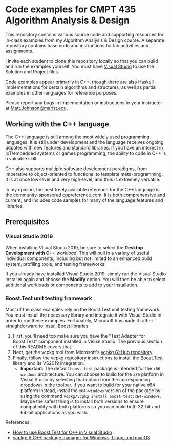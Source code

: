 # Code examples for CMPT 435 Algorithm Analysis & Design

This repository contains various source code and supporting resources for in-class examples from my Algorithm Analysis & Design course. A separate repository contains base code and instructions for lab activities and assignments.

I invite each student to clone this repository locally so that you can build and run the examples yourself. You must have [Visual Studio](https://visualstudio.microsoft.com/vs/community/) to use the Solution and Project files.

Code examples appear primarily in C++, though there are also Haskell implementations for certain algorithms and structures, as well as partial examples in other languages for reference purposes.

Please report any bugs in implementation or instructions to your instructor at Matt.Johnson@marist.edu.

## Working with the C++ language

The C++ language is still among the most widely used programming languages. It is still under development and the language receives ongoing udpates with new features and standard libraries. If you have an interest in IoT/embedded systems or games programming, the ability to code in C++ is a valuable skill.

C++ also supports multiple software development paradigms, from imperative to object-oriented to functional to template meta-programming. It is at once low-level and very high-level, and thus is extremely versatile.

In my opinion, the best freely available reference for the C++ language is the community-sponsored [cppreference.com](https://en.cppreference.com/w/). It is both comprehensive and current, and includes code samples for many of the language features and libraries.

## Prerequisites

### Visual Studio 2019

When installing Visual Studio 2019, be sure to select the **Desktop Development with C++** *workload*. This will pull in a variety of useful individual components, including but not limited to an enhanced build system, profiling tools, and testing frameworks.

If you already have installed Visual Studio 2019, simply run the Visual Studio Installer again and choose the **Modify** option. You will then be able to select additional workloads or components to add to your installation.

### Boost.Test unit testing framework

Most of the class examples rely on the Boost.Test unit testing framework. You must install the necessary library and integrate it with Visual Studio in order to run these examples. Fortunately, Microsoft has made it rather straightforward to install Boost libraries.

1. First, you'll need top make sure you have the "Test Adapter for Boost.Test" component installed in Visual Studio. The previous section of this README covers that.
2. Next, get the vcpkg tool from Microsoft's [vcpkg GitHub repository](https://github.com/Microsoft/vcpkg).
3. Finally, follow the vcpkg repository instructions to install the Boost.Test library and its VS2019 integration.
    - **Important**: The default `boost-test` package is intended for the `x86-windows` architecture. You can choose to build for the `x86` platform in Visual Studio by selecting that option from the corresponding dropdown in the toolbar. If you want to build for your native x64 platform instead, install the `x64-windows` version of the package by using the command `vcpkg/vcpkg install boost-test:x64-windows`. Maybe the safest thing is tp install both versions to ensure compatibility with both platforms so you can build both 32-bit and 64-bit applications as you wish.

References:

- [How to use Boost.Test for C++ in Visual Studio](https://docs.microsoft.com/en-us/visualstudio/test/how-to-use-boost-test-for-cpp?view=vs-2019)
- [vcpkg: A C++ package manager for Windows, Linux, and macOS](https://docs.microsoft.com/en-us/cpp/build/vcpkg?view=msvc-160)
